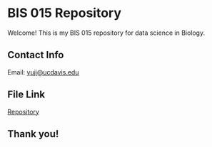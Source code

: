 # BIS 015 Repository
Welcome! This is my BIS 015 repository for data science in Biology. 
## Contact Info
Email: yuji@ucdavis.edu
## File Link
[Repository](https://github.com/Dawimond?tab=repositories)
## Thank you!
